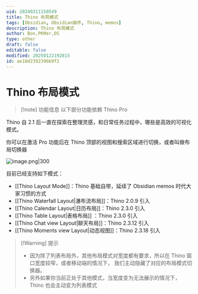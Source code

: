 ```yaml
---
uid: 20240311150549
title: Thino 布局模式
tags: [Obsidian, Obsidian插件, Thino, memos]
description: Thino 布局模式
author: Bon,PKMer,OS
type: other
draft: false
editable: false
modified: 20250122192815
id: ae18d2392396b9f2
---
```


# Thino 布局模式

> [!note] 功能信息
> 以下部分功能依赖 Thino Pro

Thino 自 2.1 后一直在探索在整理灵感，和日常任务过程中，哪些是高效的可视化模式。

你可以在激活 Pro 功能后在 Thino 顶部的视图和搜索区域进行切换，或者叫做布局切换器

![image.png|300](https://cdn.pkmer.cn/images/20240523232149.png!pkmer)

目前已经支持如下模式：

- [[Thino Layout Mode]]：Thino 基础自带，延续了 Obsidian memos 时代大家习惯的方式
- [[Thino Waterfall Layout|瀑布流布局]]：Thino 2.0.9 引入
- [[Thino Calendar Layout|日历布局]]：Thino 2.3.0 引入
- [[Thino Table Layout|表格布局]] ：Thino 2.3.0 引入
- [[Thino Chat view Layout|聊天布局]]：Thino 2.3.12 引入
- [[Thino Moments view Layout|动态视图]]：Thino 2.3.18 引入

>[!Warning] 提示
>- 因为除了列表布局外，其他布局模式对宽度都有要求，所以在 Thino 窗口宽度较窄，或者移动端的情况下， 我们主动隐藏了对应的布局模式切换器。
>- 另外如果你当前正处于其他模式，当宽度变为无法展示的情况下，Thino 也会主动变为列表模式
